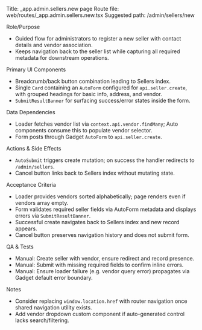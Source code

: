 Title: _app.admin.sellers.new page
Route file: web/routes/_app.admin.sellers.new.tsx
Suggested path: /admin/sellers/new

Role/Purpose
- Guided flow for administrators to register a new seller with contact details and vendor association.
- Keeps navigation back to the seller list while capturing all required metadata for downstream operations.

Primary UI Components
- Breadcrumb/back button combination leading to Sellers index.
- Single `Card` containing an `AutoForm` configured for `api.seller.create`, with grouped headings for basic info, address, and vendor.
- `SubmitResultBanner` for surfacing success/error states inside the form.

Data Dependencies
- Loader fetches vendor list via `context.api.vendor.findMany`; Auto components consume this to populate vendor selector.
- Form posts through Gadget `AutoForm` to `api.seller.create`.

Actions & Side Effects
- `AutoSubmit` triggers create mutation; on success the handler redirects to `/admin/sellers`.
- Cancel button links back to Sellers index without mutating state.

Acceptance Criteria
- Loader provides vendors sorted alphabetically; page renders even if vendors array empty.
- Form validates required seller fields via AutoForm metadata and displays errors via `SubmitResultBanner`.
- Successful create navigates back to Sellers index and new record appears.
- Cancel button preserves navigation history and does not submit form.

QA & Tests
- Manual: Create seller with vendor, ensure redirect and record presence.
- Manual: Submit with missing required fields to confirm inline errors.
- Manual: Ensure loader failure (e.g. vendor query error) propagates via Gadget default error boundary.

Notes
- Consider replacing `window.location.href` with router navigation once shared navigation utility exists.
- Add vendor dropdown custom component if auto-generated control lacks search/filtering.
